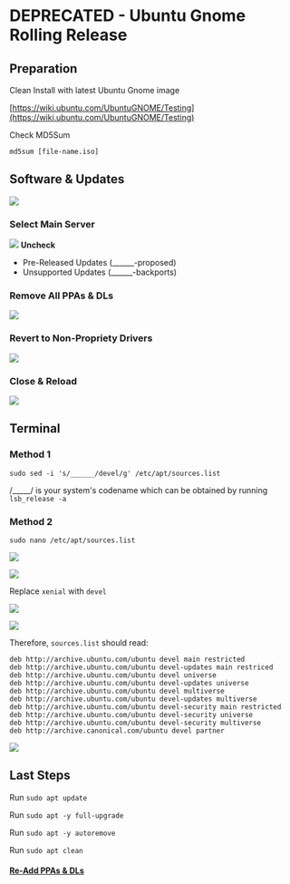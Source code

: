 # DEPRECATED - Ubuntu Gnome Rolling Release

## Preparation

Clean Install with latest Ubuntu Gnome image

[https://wiki.ubuntu.com/UbuntuGNOME/Testing](https://wiki.ubuntu.com/UbuntuGNOME/Testing)

Check MD5Sum

` md5sum [file-name.iso] `

## Software & Updates

![](http://i.imgur.com/QlrQANr.png)

### Select Main Server

![](http://i.imgur.com/uIBqFm7.png)
**Uncheck**
* Pre-Released Updates (______-proposed)
* Unsupported Updates (______-backports)

### Remove All PPAs & DLs

![](http://i.imgur.com/mI9WY2S.png)

### Revert to Non-Propriety Drivers

![](http://i.imgur.com/LmuJRhY.png)

### Close & Reload

![](http://i.imgur.com/KzJJq5M.png)

## Terminal

### Method 1

```
sudo sed -i 's/______/devel/g' /etc/apt/sources.list
```

/_____/ is your system's codename which can be obtained by running ` lsb_release -a `

### Method 2

```
sudo nano /etc/apt/sources.list
```

![](http://i.imgur.com/i60Vy8v.png)

![](http://i.imgur.com/nU3dGZA.png)

Replace `xenial` with `devel`

![](http://i.imgur.com/yyPD0Z3.png)

![](http://i.imgur.com/oXSABlA.png)

Therefore, ` sources.list ` should read:

```
deb http://archive.ubuntu.com/ubuntu devel main restricted
deb http://archive.ubuntu.com/ubuntu devel-updates main restriced
deb http://archive.ubuntu.com/ubuntu devel universe
deb http://archive.ubuntu.com/ubuntu devel-updates universe
deb http://archive.ubuntu.com/ubuntu devel multiverse
deb http://archive.ubuntu.com/ubuntu devel-updates multiverse 
deb http://archive.ubuntu.com/ubuntu devel-security main restricted
deb http://archive.ubuntu.com/ubuntu devel-security universe
deb http://archive.ubuntu.com/ubuntu devel-security multiverse
deb http://archive.canonical.com/ubuntu devel partner
```

![](http://i.imgur.com/fFJefiQ.png)

## Last Steps

Run ` sudo apt update `

Run ` sudo apt -y full-upgrade `

Run ` sudo apt -y autoremove `

Run ` sudo apt clean `

#### [Re-Add PPAs & DLs](https://github.com/brandleesee/blc/wiki/Ubuntu-PPAs-List)
